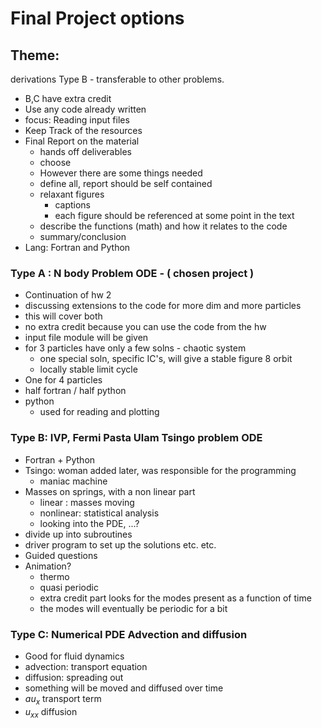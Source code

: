 # Final Project options

## Theme:

derivations Type B - transferable to other problems.

- B,C have extra credit
- Use any code already written
- focus: Reading input files
- Keep Track of the resources
- Final Report on the material
  - hands off deliverables
  - choose
  - However there are some things needed
  - define all, report should be self contained
  - relaxant figures
    - captions
    - each figure should be referenced at some point in the text
  - describe the functions (math) and how it relates to the code
  - summary/conclusion
- Lang: Fortran and Python

### Type A : N body Problem ODE - ( chosen project )

- Continuation of hw 2
- discussing extensions to the code for more dim and more particles
- this will cover both
- no extra credit because you can use the code from the hw
- input file module will be given
- for 3 particles have only a few solns - chaotic system
  - one special soln, specific IC's, will give a stable figure 8 orbit
  - locally stable limit cycle
- One for 4 particles
- half fortran / half python
- python
  - used for reading and plotting

### Type B: IVP, Fermi Pasta Ulam Tsingo problem ODE

- Fortran + Python
- Tsingo: woman added later, was responsible for the programming
  - maniac machine
- Masses on springs, with a non linear part
  - linear : masses moving
  - nonlinear: statistical analysis
  - looking into the PDE, ...?
- divide up into subroutines
- driver program to set up the solutions etc. etc.
- Guided questions
- Animation?
  - thermo
  - quasi periodic
  - extra credit part looks for the modes present as a function of time
  - the modes will eventually be periodic for a bit

### Type C: Numerical PDE Advection and diffusion

- Good for fluid dynamics
- advection: transport equation
- diffusion: spreading out
- something will be moved and diffused over time
- $au_x$ transport term
- $u_{xx}$ diffusion
